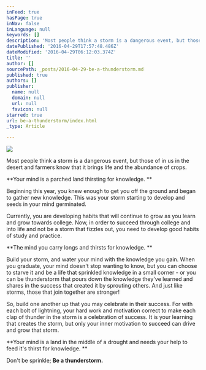 ```yaml
---
inFeed: true
hasPage: true
inNav: false
inLanguage: null
keywords: []
description: 'Most people think a storm is a dangerous event, but those of in us in the desert and farmers know that it brings life and the abundance of crops. '
datePublished: '2016-04-29T17:57:48.486Z'
dateModified: '2016-04-29T06:12:03.374Z'
title: ''
author: []
sourcePath: _posts/2016-04-29-be-a-thunderstorm.md
published: true
authors: []
publisher:
  name: null
  domain: null
  url: null
  favicon: null
starred: true
url: be-a-thunderstorm/index.html
_type: Article

---
```

![](https://the-grid-user-content.s3-us-west-2.amazonaws.com/222a47be-9535-48e2-8c85-3804e06baa95.jpg)

Most people think a storm is a dangerous event, but those of in us in the desert and farmers know that it brings life and the abundance of crops. 

**Your mind is a parched land thirsting for knowledge. **

Beginning this year, you knew enough to get you off the ground and began to gather new knowledge. This was your storm starting to develop and seeds in your mind germinated. 

Currently, you are developing habits that will continue to grow as you learn and grow towards college. Now, in order to succeed through college and into life and not be a storm that fizzles out, you need to develop good habits of study and practice. 

**The mind you carry longs and thirsts for knowledge. **

Build your storm, and water your mind with the knowledge you gain. When you graduate, your mind doesn't stop wanting to know, but you can choose to starve it and be a life that sprinkled knowledge in a small corner - or you can be thunderstorm that pours down the knowledge they've learned and shares in the success that created it by sprouting others. And just like storms, those that join together are stronger! 

So, build one another up that you may celebrate in their success. For with each bolt of lightning, your hard work and motivation correct to make each clap of thunder in the storm is a celebration of success. It is your learning that creates the storm, but only your inner motivation to succeed can drive and grow that storm. 

**Your mind is a land in the middle of a drought and needs your help to feed it's thirst for knowledge. **

Don't be sprinkle; **Be a thunderstorm.**